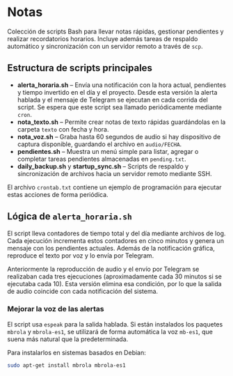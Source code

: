 # Notas

Colección de scripts Bash para llevar notas rápidas, gestionar pendientes y realizar
recordatorios horarios. Incluye además tareas de respaldo automático y
sincronización con un servidor remoto a través de `scp`.

## Estructura de scripts principales

- **alerta_horaria.sh** – Envía una notificación con la hora actual,
  pendientes y tiempo invertido en el día y el proyecto. Desde esta versión la
  alerta hablada y el mensaje de Telegram se ejecutan en cada corrida del script.
  Se espera que este script sea llamado periódicamente mediante `cron`.
- **nota_texto.sh** – Permite crear notas de texto rápidas guardándolas en la
  carpeta `texto` con fecha y hora.
- **nota_voz.sh** – Graba hasta 60 segundos de audio si hay dispositivo de
  captura disponible, guardando el archivo en `audio/FECHA`.
- **pendientes.sh** – Muestra un menú simple para listar, agregar o completar
  tareas pendientes almacenadas en `pending.txt`.
- **daily_backup.sh** y **startup_sync.sh** – Scripts de respaldo y
  sincronización de archivos hacia un servidor remoto mediante SSH.

El archivo `crontab.txt` contiene un ejemplo de programación para ejecutar estas
acciones de forma periódica.

## Lógica de `alerta_horaria.sh`

El script lleva contadores de tiempo total y del día mediante archivos de
log. Cada ejecución incrementa estos contadores en cinco minutos y genera un
mensaje con los pendientes actuales. Además de la notificación gráfica,
reproduce el texto por voz y lo envía por Telegram.

Anteriormente la reproducción de audio y el envío por Telegram se realizaban
cada tres ejecuciones (aproximadamente cada 30 minutos si se ejecutaba cada
10). Esta versión elimina esa condición, por lo que la salida de audio
coincide con cada notificación del sistema.
### Mejorar la voz de las alertas

El script usa `espeak` para la salida hablada. Si están instalados los paquetes
`mbrola` y `mbrola-es1`, se utilizará de forma automática la voz `mb-es1`, que
suena más natural que la predeterminada.

Para instalarlos en sistemas basados en Debian:

```bash
sudo apt-get install mbrola mbrola-es1
```